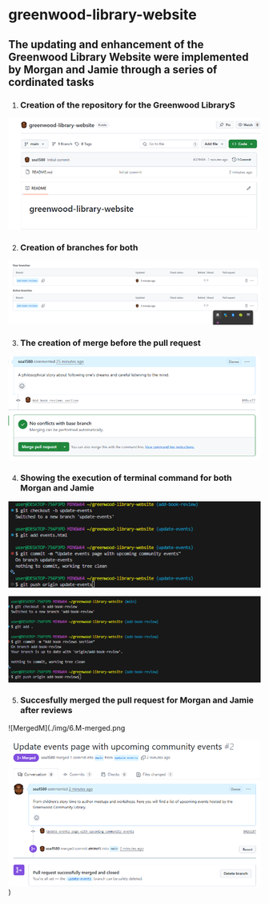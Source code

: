 # greenwood-library-website

## The updating and enhancement of the Greenwood Library Website were implemented by Morgan and Jamie through a series of cordinated tasks


1. ### Creation of the repository for the Greenwood LibraryS

![CreateR](./img/1.repo.created.png)


2. ### Creation of branches for both

![Bcreation](./img/2.Morgan.B.png)


3. ### The creation of merge before the pull request

![CreatnM](./img/3.M.merge.png)


4. ### Showing the execution of terminal command for both Morgan and Jamie

![JCode](./img/4.Jamie-update.png)

![MCode](./img/5.Morgan-B.reviews.png)


5. ### Succesfully merged the pull request for Morgan and Jamie after reviews

![MergedM](./img/6.M-merged.png

![MergedJ](./img/7.J-merged.png))